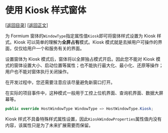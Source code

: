 # 使用 Kiosk 样式窗体

[[返回目录](README.md)] [[返回正文](nanui-formium.md#窗体样式)]

为 Formium 窗体的`WindowType`指定属性值`Kiosk`即可将窗体样式设置为 Kiosk 样式。Kiosk 可以简单的理解为**全屏占有**模式。Kiosk 模式就是去掉用户可操作的界面，仅仅给用户一个和服务有关的界面。

设置窗体为 Kiosk 模式后，窗体将以全屏独占模式开启。因此您不能对 Kiosk 模式的窗体设置大小、启动位置等属性；也不能执行最大化、最小化、还原等操作；用户也不能对窗体执行关闭操作。

在开发过程中，您还需要注意应该尽量避免新窗口打开。

在实际的项目事件中，这种模式一般用于工控上位机界面、查询机界面、数据大屏幕等。

```C#
public override HostWindowType WindowType => HostWindowType.Kiosk;
```

Kiosk 样式不具备特殊样式属性设置，因此`KioskWindowProperties`属性值内没有内容，该属性只是为了未来扩展需要而保留。
